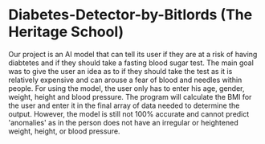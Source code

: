 # Diabetes-Detector-by-Bitlords (The Heritage School)
Our project is an AI model that can tell its user if they are at a risk of having diabtetes and if they should take a fasting blood sugar test.
The main goal was to give the user an idea as to if they should take the test as it is relatively expensive and can arouse a fear of blood and needles within people. 
For using the model, the user only has to enter his age, gender, weight, height and blood pressure. The program will calculate the BMI for the user and enter it in the final array of data needed to determine the output. 
However, the model is still not 100% accurate and cannot predict 'anomalies' as in the person does not have an irregular or heightened weight, height, or blood pressure.
